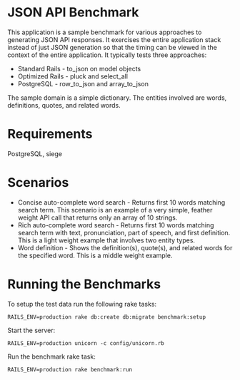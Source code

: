 # JSON API Benchmark

This application is a sample benchmark for various approaches to generating JSON API responses. It exercises the entire application stack instead of just JSON generation so that the timing can be viewed in the context of the entire application. It typically tests three approaches:

* Standard Rails - to_json on model objects
* Optimized Rails - pluck and select_all
* PostgreSQL - row_to_json and array_to_json

The sample domain is a simple dictionary. The entities involved are words, definitions, quotes, and related words.

# Requirements

PostgreSQL, siege

# Scenarios

* Concise auto-complete word search - Returns first 10 words matching search term. This scenario is an example of a very simple, feather weight API call that returns only an array of 10 strings.
* Rich auto-complete word search - Returns first 10 words matching search term with text, pronunciation, part of speech, and first definition. This is a light weight example that involves two entity types.
* Word definition - Shows the definition(s), quote(s), and related words for the specified word. This is a middle weight example.

# Running the Benchmarks

To setup the test data run the following rake tasks:

    RAILS_ENV=production rake db:create db:migrate benchmark:setup

Start the server:

    RAILS_ENV=production unicorn -c config/unicorn.rb

Run the benchmark rake task:

    RAILS_ENV=production rake benchmark:run
